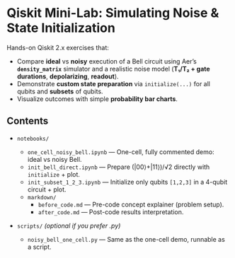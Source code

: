 # Qiskit Mini-Lab: Simulating Noise & State Initialization

Hands-on Qiskit 2.x exercises that:
- Compare **ideal** vs **noisy** execution of a Bell circuit using Aer’s **`density_matrix`** simulator and a realistic noise model (**T₁/T₂ + gate durations**, **depolarizing**, **readout**).
- Demonstrate **custom state preparation** via `initialize(...)` for all qubits and **subsets** of qubits.
- Visualize outcomes with simple **probability bar charts**.

## Contents

- `notebooks/`
  - `one_cell_noisy_bell.ipynb` — One-cell, fully commented demo: ideal vs noisy Bell.
  - `init_bell_direct.ipynb` — Prepare \(|00⟩+|11⟩)/√2 directly with `initialize` + plot.
  - `init_subset_1_2_3.ipynb` — Initialize only qubits `[1,2,3]` in a 4-qubit circuit + plot.
  - `markdown/`
    - `before_code.md` — Pre-code concept explainer (problem setup).
    - `after_code.md` — Post-code results interpretation.
 
- `scripts/` *(optional if you prefer .py)*  
  - `noisy_bell_one_cell.py` — Same as the one-cell demo, runnable as a script.



